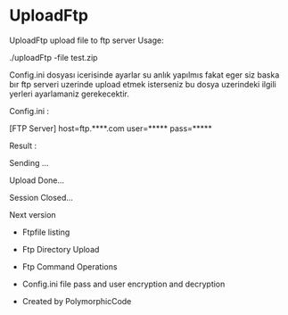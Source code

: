 UploadFtp
=========

UploadFtp upload file to ftp server 
  Usage:

  ./uploadFtp -file test.zip

Config.ini dosyası icerisinde ayarlar su anlık yapılmıs fakat eger siz baska bır ftp serveri uzerinde upload etmek isterseniz bu dosya uzerindeki ilgili yerleri ayarlamaniz gerekecektir.

Config.ini :

[FTP Server]
host=ftp.****.com
user=*****
pass=*****

Result :

Sending ...

Upload Done...

Session Closed...

Next version 

- Ftpfile listing

- Ftp Directory Upload 

- Ftp Command Operations 

- Config.ini file pass and user encryption and decryption 
- 
  Created  by PolymorphicCode

 


